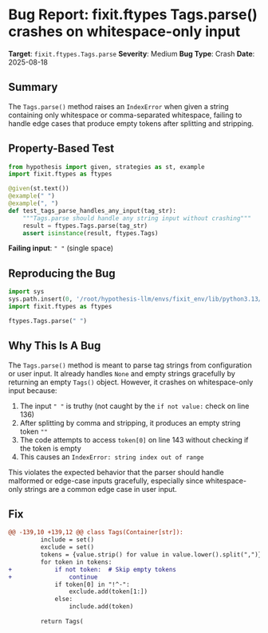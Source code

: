 # Bug Report: fixit.ftypes Tags.parse() crashes on whitespace-only input

**Target**: `fixit.ftypes.Tags.parse`
**Severity**: Medium
**Bug Type**: Crash
**Date**: 2025-08-18

## Summary

The `Tags.parse()` method raises an `IndexError` when given a string containing only whitespace or comma-separated whitespace, failing to handle edge cases that produce empty tokens after splitting and stripping.

## Property-Based Test

```python
from hypothesis import given, strategies as st, example
import fixit.ftypes as ftypes

@given(st.text())
@example(" ")
@example(", ")
def test_tags_parse_handles_any_input(tag_str):
    """Tags.parse should handle any string input without crashing"""
    result = ftypes.Tags.parse(tag_str)
    assert isinstance(result, ftypes.Tags)
```

**Failing input**: `" "` (single space)

## Reproducing the Bug

```python
import sys
sys.path.insert(0, '/root/hypothesis-llm/envs/fixit_env/lib/python3.13/site-packages')
import fixit.ftypes as ftypes

ftypes.Tags.parse(" ")
```

## Why This Is A Bug

The `Tags.parse()` method is meant to parse tag strings from configuration or user input. It already handles `None` and empty strings gracefully by returning an empty `Tags()` object. However, it crashes on whitespace-only input because:

1. The input `" "` is truthy (not caught by the `if not value:` check on line 136)
2. After splitting by comma and stripping, it produces an empty string token `""`
3. The code attempts to access `token[0]` on line 143 without checking if the token is empty
4. This causes an `IndexError: string index out of range`

This violates the expected behavior that the parser should handle malformed or edge-case inputs gracefully, especially since whitespace-only strings are a common edge case in user input.

## Fix

```diff
@@ -139,10 +139,12 @@ class Tags(Container[str]):
         include = set()
         exclude = set()
         tokens = {value.strip() for value in value.lower().split(",")}
         for token in tokens:
+            if not token:  # Skip empty tokens
+                continue
             if token[0] in "!^-":
                 exclude.add(token[1:])
             else:
                 include.add(token)
 
         return Tags(
```